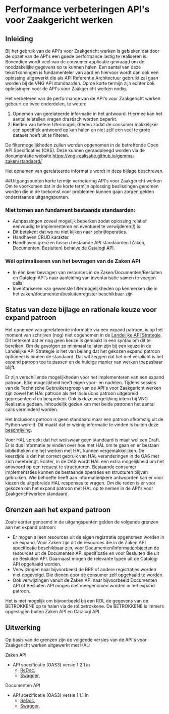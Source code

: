 # Performance verbeteringen API's voor Zaakgericht werken

## Inleiding
Bij het gebruik van de API's voor Zaakgericht werken is gebleken dat door de opzet van de API's een goede performance lastig te realiseren is. Bovendien wordt veel van de consumer applicatie gevraagd om de noodzakelijke gegevens op te kunnen halen. Een aantal van deze tekortkomingen is fundamenteler van aard en hiervoor wordt dan ook een oplossing uitgewerkt die als API Referentie Architectuur  gebruikt zal gaan worden bij de VNG API standaarden. Op de korte termijn zijn echter ook oplossingen voor de API's voor Zaakgericht werken nodig. 


Het verbeteren van de performance van de API's voor Zaakgericht werken gebeurt op twee onderdelen, te weten:
1. Opnemen van gerelateerde informatie in het antwoord. Hiermee kan het aantal te stellen vragen drastisch worden beperkt.
2. Bieden van betere filtermogelijkheden zodat de consumer makkelijker een specifiek antwoord op kan halen en niet zelf een veel te grote dataset hoeft uit te filteren. 

De filtermogelijkheden zullen worden opgenomen in de betreffende Open API Specificaties (OAS). Deze kunnen geraadpleegd worden via de documentatie website https://vng-realisatie.github.io/gemma-zaken/standaard/

Het opnemen van gerelateerde informatie wordt in deze bijlage beschreven. 

##Uitgangspunten korte termijn verbetering API's voor Zaakgericht werken
Om te voorkomen dat in de korte termijn oplossing beslissingen genomen worden die in de toekomst voor problemen kunnen gaan zorgen gelden onderstaande uitgangspunten.

### Niet tornen aan fundament bestaande standaarden:
- Aanpassingen zoveel mogelijk beperken zodat oplossing relatief eenvoudig te implementeren en eventueel te verwijderen(!) is.
- Dit betekent dat we nu niet kijken naar schrijfoperaties.
- Handhaven CRUD karakter
- Handhaven grenzen tussen bestaande API standaarden (Zaken, Documenten, Besluiten) behalve de Catalogi API.

### Wél optimaliseren van het bevragen van de Zaken API
- In één keer bevragen van resources in de Zaken/Documenten/Besluiten en Catalogi API’s naar aanleiding van inventarisatie samen te voegen calls
- Inventariseren van gewenste filtermogelijkheden op kenmerken die in het zaken/documenten/besluitenregister beschikbaar zijn



## Status van deze bijlage en rationale keuze voor expand patroon
Het opnemen van gerelateerde informatie via een expand patroon, is op het moment van schrijven (nog) niet opgenomen in de [Landelijke API Strategie](https://docs.geostandaarden.nl/api/API-Strategie/). Dit betekent dat er nog geen keuze is gemaakt in een syntax om dit te bereiken. Om de gevolgen zo minimaal te laten zijn bij een keuze in de Landelijke API Strategie is het van belang dat het gekozen expand patroon optioneel is binnen de standaard. Dat wil zeggen dat het niet verplicht is het expand patroon toe te passen en de huidige manier van werken toepasbaar blijft.

Er zijn verschillende mogelijkheden voor het implementeren van een expand patroon. Elke mogelijkheid heeft eigen voor- en nadelen. Tijdens sessies van de Technische Gebruikersgroep van de API's voor Zaakgericht werken zijn zowel het HAL patroon als het Inclusions patroon uitgebreid gepresenteerd en besproken. Ook is deze vergelijking intern bij VNG Realisatie gedaan. Inhoudelijk gezien kan met  beide patronen het aantal calls verminderd worden.

Het Inclusions patroon is geen standaard maar een patroon afkomstig uit de Python wereld. Dit maakt dat er weinig informatie te vinden is buiten deze [beschrijving](https://github.com/VNG-Realisatie/gemma-zaken/discussions/1960). 

Voor HAL spreekt dat het weliswaar geen standaard is maar wel een Draft. Er is dus informatie te vinden over hoe met HAL om te gaan en er bestaan bibliotheken die het werken met HAL kunnen vergemakkelijken. De keerzijde is dat het correct gebruik van HAL veranderingen in de OAS met zich meebrengt. Echter, in de OAS wordt HAL een extra mogelijkheid om het antwoord op een request te structureren. Bestaande consumer implementaties kunnen de bestaande operaties en structuren blijven gebruiken. Wie behoefte heeft aan informatierijkere antwoorden kan er voor kiezen de uitgebreide HAL responses te vragen. Om die reden is er voor gekozen om het expand patroon met HAL op te nemen in de API's voor Zaakgerichtwerken standaard.


## Grenzen aan het expand patroon
Zoals eerder genoemd in de uitgangspunten gelden de volgende grenzen aan het expand patroon:
- Er mogen alleen resources uit de eigen registratie opgenomen worden in de expand. Voor Zaken zijn dit de resources die in de Zaken API specificatie beschikbaar zijn, voor Documenten/Informatieobjecten de resources uit de Documenten API specificatie en voor Besluiten die uit de Besluiten API. Daarnaast mogen de relevante typen uit de Catalogi API opgehaald worden.
- Verwijzingen naar bijvoorbeeld de BRP of andere registraties worden niet opgevolgd. Die dienen door de consumer zelf opgehaald te worden.
- Ook verwijzingen vanuit de Zaken API naar bijvoorbeeld Documenten API of Besluiten API mogen niet meegenomen worden in het expand patroon. 

Het is niet mogelijk om bijvoorbeeld bij een ROL de gegevens van de BETROKKENE op te halen via de rol.betrokkene. De BETROKKENE is immers opgeslagen buiten Zaken API en Catalogi API.

## Uitwerking
Op basis van de grenzen zijn de volgende versies van de API's voor Zaakgericht werken uitgewerkt met HAL:

Zaken API
* API specificatie (OAS3) versie 1.2.1 in
  - [ReDoc](documenten-1.2.1-redoc),
  - [Swagger](documenten-1.2.1-swagger),

Documenten API
* API specificatie (OAS3) versie 1.1.1 in
  - [ReDoc](documenten-1.1.1-redoc),
  - [Swagger](documenten-1.1.1-swagger),



